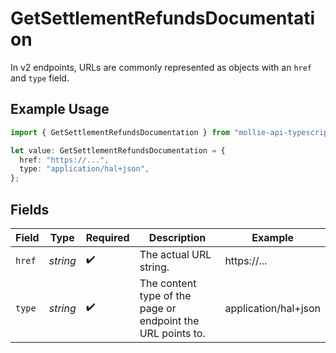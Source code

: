 # GetSettlementRefundsDocumentation

In v2 endpoints, URLs are commonly represented as objects with an `href` and `type` field.

## Example Usage

```typescript
import { GetSettlementRefundsDocumentation } from "mollie-api-typescript/models/operations";

let value: GetSettlementRefundsDocumentation = {
  href: "https://...",
  type: "application/hal+json",
};
```

## Fields

| Field                                                       | Type                                                        | Required                                                    | Description                                                 | Example                                                     |
| ----------------------------------------------------------- | ----------------------------------------------------------- | ----------------------------------------------------------- | ----------------------------------------------------------- | ----------------------------------------------------------- |
| `href`                                                      | *string*                                                    | :heavy_check_mark:                                          | The actual URL string.                                      | https://...                                                 |
| `type`                                                      | *string*                                                    | :heavy_check_mark:                                          | The content type of the page or endpoint the URL points to. | application/hal+json                                        |